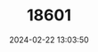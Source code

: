 ---
title: "18601"
category: "Pseudoscaphirhynchus kaufmanni"
draft: false
date: 2024-02-22 13:03:50
languages:
  English: ["Amu Darya Sturgeon", "Big Amu Darya Shovelnose", "Large Amu-dar Shovelnose Sturgeon", "Shovelfish", "Amu Darya Shovelnose Sturgeon"]
  Russian: ["BolshoiI AmudarinskiiI Lzhelopatonos"]
  Uzbek: ["Elan Luiryk"]
  French: ["Grand Nez-Pelle de Lamou Daria"]
  Turkmen: ["Tuchkan Kuiryk"]
---